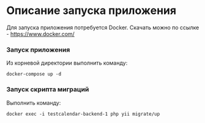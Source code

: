 # Описание запуска приложения
Для запуска приложения потребуется Docker. Скачать можно по ссылке - https://www.docker.com/

### Запуск приложения
Из корневой директории выполнить команду:

```docker-compose up -d```

### Запуск скрипта миграций
Выполнить команду:

```docker exec -i testcalendar-backend-1 php yii migrate/up```